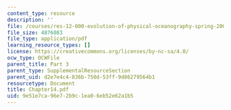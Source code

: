 ```yaml
---
content_type: resource
description: ''
file: /courses/res-12-000-evolution-of-physical-oceanography-spring-2007/9e51e7ca96e72b9c1ea06eb52e62a1b5_Chapter14.pdf
file_size: 4876083
file_type: application/pdf
learning_resource_types: []
license: https://creativecommons.org/licenses/by-nc-sa/4.0/
ocw_type: OCWFile
parent_title: Part 3
parent_type: SupplementalResourceSection
parent_uid: d2e7e4c4-836b-750d-53ff-9d86279564b1
resourcetype: Document
title: Chapter14.pdf
uid: 9e51e7ca-96e7-2b9c-1ea0-6eb52e62a1b5
---
```

